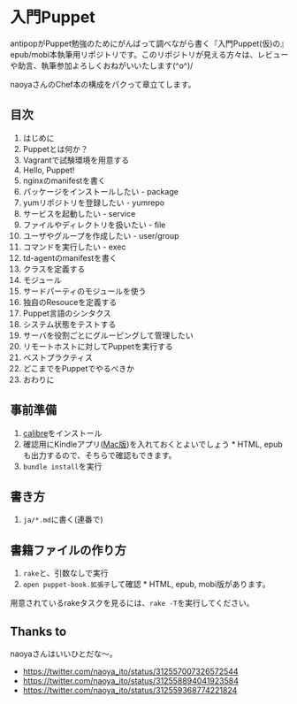 # 入門Puppet

antipopがPuppet勉強のためにがんばって調べながら書く『入門Puppet(仮)の』epub/mobi本執筆用リポジトリです。このリポジトリが見える方々は、レビューや助言、執筆参加よろしくおねがいいたします(^o^)/

naoyaさんのChef本の構成をパクって章立てします。

## 目次

  1.  はじめに
  2.  Puppetとは何か？
  3.  Vagrantで試験環境を用意する
  4.  Hello, Puppet!
  5.  nginxのmanifestを書く
  6.  パッケージをインストールしたい - package
  7.  yumリポジトリを登録したい - yumrepo
  8.  サービスを起動したい - service
  9.  ファイルやディレクトリを扱いたい - file
  10. ユーザやグループを作成したい - user/group
  11. コマンドを実行したい - exec
  12. td-agentのmanifestを書く
  13. クラスを定義する
  14. モジュール
  15. サードパーティのモジュールを使う
  16. 独自のResouceを定義する
  17. Puppet言語のシンタクス
  18. システム状態をテストする
  19. サーバを役割ごとにグルーピングして管理したい
  20. リモートホストに対してPuppetを実行する
  21. ベストプラクティス
  22. どこまでをPuppetでやるべきか
  23. おわりに

## 事前準備

  1. [calibre](http://calibre-ebook.com/)をインストール
  2. 確認用にKindleアプリ([Mac版](http://www.amazon.com/gp/feature.html?ie=UTF8&docId=1000464931))を入れておくとよいでしょう
    * HTML, epubも出力するので、そちらで確認もできます。
  3. `bundle install`を実行

## 書き方

  1. `ja/*.md`に書く(連番で)

## 書籍ファイルの作り方

  1. `rake`と、引数なしで実行
  2. `open puppet-book.拡張子`して確認
    * HTML, epub, mobi版があります。

用意されているrakeタスクを見るには、`rake -T`を実行してください。

## Thanks to

naoyaさんはいいひとだな〜。

  * https://twitter.com/naoya_ito/status/312557007326572544
  * https://twitter.com/naoya_ito/status/312558894041923584
  * https://twitter.com/naoya_ito/status/312559368774221824
